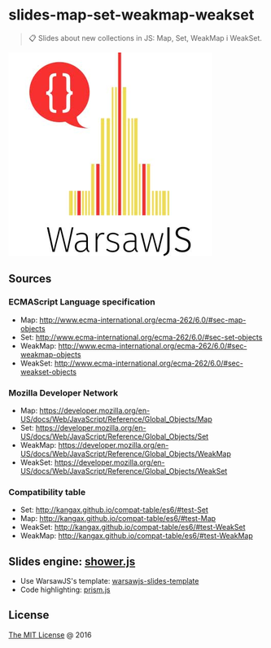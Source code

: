 # slides-map-set-weakmap-weakset

> :clipboard: Slides about new collections in JS: Map, Set, WeakMap i WeakSet. 

![Logo](./vendors/shower-warsawjs/images/logo-white-400x400.jpg)

## Sources

### ECMAScript Language specification

* Map: http://www.ecma-international.org/ecma-262/6.0/#sec-map-objects
* Set: http://www.ecma-international.org/ecma-262/6.0/#sec-set-objects
* WeakMap: http://www.ecma-international.org/ecma-262/6.0/#sec-weakmap-objects
* WeakSet: http://www.ecma-international.org/ecma-262/6.0/#sec-weakset-objects

### Mozilla Developer Network

* Map: https://developer.mozilla.org/en-US/docs/Web/JavaScript/Reference/Global_Objects/Map
* Set: https://developer.mozilla.org/en-US/docs/Web/JavaScript/Reference/Global_Objects/Set
* WeakMap: https://developer.mozilla.org/en-US/docs/Web/JavaScript/Reference/Global_Objects/WeakMap
* WeakSet: https://developer.mozilla.org/en-US/docs/Web/JavaScript/Reference/Global_Objects/WeakSet

### Compatibility table

* Set: http://kangax.github.io/compat-table/es6/#test-Set
* Map: http://kangax.github.io/compat-table/es6/#test-Map
* WeakSet: http://kangax.github.io/compat-table/es6/#test-WeakSet
* WeakMap: http://kangax.github.io/compat-table/es6/#test-WeakMap

## Slides engine: [shower.js](https://shwr.me/)

* Use WarsawJS's template: [warsawjs-slides-template](https://github.com/warsawjs/warsawjs-slides-template)
* Code highlighting: [prism.js](http://prismjs.com/download.html)

## License

[The MIT License](http://piecioshka.mit-license.org) @ 2016

